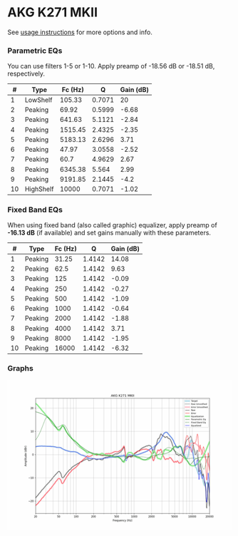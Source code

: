 # AKG K271 MKII
See [usage instructions](https://github.com/jaakkopasanen/AutoEq#usage) for more options and info.

### Parametric EQs
You can use filters 1-5 or 1-10. Apply preamp of -18.56 dB or -18.51 dB, respectively.

|   # | Type      |   Fc (Hz) |      Q |   Gain (dB) |
|-----|-----------|-----------|--------|-------------|
|   1 | LowShelf  |    105.33 | 0.7071 |       20    |
|   2 | Peaking   |     69.92 | 0.5999 |       -6.68 |
|   3 | Peaking   |    641.63 | 5.1121 |       -2.84 |
|   4 | Peaking   |   1515.45 | 2.4325 |       -2.35 |
|   5 | Peaking   |   5183.13 | 2.6296 |        3.71 |
|   6 | Peaking   |     47.97 | 3.0558 |       -2.52 |
|   7 | Peaking   |     60.7  | 4.9629 |        2.67 |
|   8 | Peaking   |   6345.38 | 5.564  |        2.99 |
|   9 | Peaking   |   9191.85 | 2.1445 |       -4.2  |
|  10 | HighShelf |  10000    | 0.7071 |       -1.02 |

### Fixed Band EQs
When using fixed band (also called graphic) equalizer, apply preamp of **-16.13 dB** (if available) and set gains manually with these parameters.

|   # | Type    |   Fc (Hz) |      Q |   Gain (dB) |
|-----|---------|-----------|--------|-------------|
|   1 | Peaking |     31.25 | 1.4142 |       14.08 |
|   2 | Peaking |     62.5  | 1.4142 |        9.63 |
|   3 | Peaking |    125    | 1.4142 |       -0.09 |
|   4 | Peaking |    250    | 1.4142 |       -0.27 |
|   5 | Peaking |    500    | 1.4142 |       -1.09 |
|   6 | Peaking |   1000    | 1.4142 |       -0.64 |
|   7 | Peaking |   2000    | 1.4142 |       -1.88 |
|   8 | Peaking |   4000    | 1.4142 |        3.71 |
|   9 | Peaking |   8000    | 1.4142 |       -1.95 |
|  10 | Peaking |  16000    | 1.4142 |       -6.32 |

### Graphs
![](./AKG%20K271%20MKII.png)
